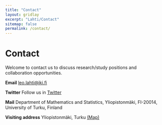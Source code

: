 ```yaml
---
title: "Contact"
layout: gridlay
excerpt: "Lahti/Contact"
sitemap: false
permalink: /contact/
---
```



Contact
========

Welcome to contact us to discuss research/study positions and collaboration opportunities.

<!--[PI Leo Lahti](http://www.iki.fi/Leo.Lahti), Docent / Adjunct Professor-->

<p></p>
  <!-- The icons here come from the external css links at _includes/head.html-->
  <a href="https://github.com/antagomir/"><i class="fa fa-lg fa-github"></i></a>

  <a href="https://twitter.com/antagomir"><i class="fa fa-lg fa-twitter"></i></a>
  <a href="https://antagomir.wordpress.com/"><i class="fa fa-lg fa-rss"></i></a>
  **Email** <a href="mailto:leo.lahti@iki.fi"><i class="fa fa-fw fa-envelope-o"></i>leo.lahti@iki.fi</a>  
<p></p>


**Twitter** Follow us in [Twitter](https://twitter.com/openreslabs)

**Mail** Department of Mathematics and Statistics, Yliopistonmäki, FI-20014, University of Turku, Finland

**Visiting address** Yliopistonmäki, Turku <a href="http://www.utu.fi/en/university/contact/Pages/home.aspx">(Map)</a>

<!--You can also follow in <a href="https://twitter.com/antagomir">Twitter</a>-->



